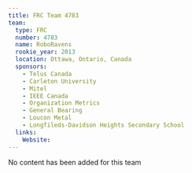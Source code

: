 ```yaml
---
title: FRC Team 4783
team:
  type: FRC
  number: 4783
  name: RoboRavens
  rookie_year: 2013
  location: Ottawa, Ontario, Canada
  sponsors:
    - Telus Canada
    - Carleton University
    - Mitel
    - IEEE Canada
    - Organization Metrics
    - General Bearing
    - Loucon Metal
    - Longfileds-Davidson Heights Secondary School
  links:
    Website: 
---
```

No content has been added for this team